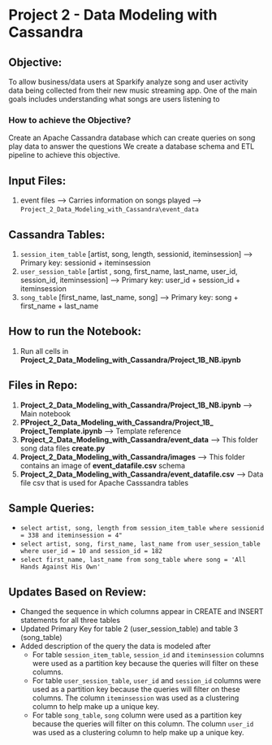# Project 2 - Data Modeling with Cassandra

## Objective: 
To allow business/data users at Sparkify analyze song and user activity data being collected from their new music streaming app. One of the main goals includes understanding what songs are users listening to

### How to achieve the Objective? 
Create an Apache Cassandra database which can create queries on song play data to answer the questions We create a database schema and ETL pipeline to achieve this objective.


## Input Files:
1. event files --> Carries information on songs played --> `Project_2_Data_Modeling_with_Cassandra\event_data`

## Cassandra Tables:
1. `session_item_table` [artist, song, length, sessionid, iteminsession] --> Primary key: sessionid + iteminsession
2. `user_session_table` [artist , song, first_name, last_name, user_id, session_id, iteminsession] --> Primary key: user_id + session_id + iteminsession
3. `song_table` [first_name, last_name, song] --> Primary key: song + first_name + last_name


## How to run the Notebook:
1. Run all cells in **Project_2_Data_Modeling_with_Cassandra/Project_1B_NB.ipynb** 

## Files in Repo:
1. **Project_2_Data_Modeling_with_Cassandra/Project_1B_NB.ipynb** --> Main notebook
2. **PProject_2_Data_Modeling_with_Cassandra/Project_1B_ Project_Template.ipynb** --> Template reference
3. **Project_2_Data_Modeling_with_Cassandra/event_data** --> This folder song data files **create.py**
4. **Project_2_Data_Modeling_with_Cassandra/images** --> This folder contains an image of  **event_datafile.csv** schema
5. **Project_2_Data_Modeling_with_Cassandra/event_datafile.csv** --> Data file csv that is used for Apache Casssandra tables

## Sample Queries:
- `select artist, song, length from session_item_table where sessionid = 338 and iteminsession = 4"` 
- `select artist, song, first_name, last_name from user_session_table where user_id = 10 and session_id = 182`
- `select first_name, last_name from song_table where song = 'All Hands Against His Own'`

## Updates Based on Review:
- Changed the sequence in which columns appear in  CREATE and INSERT statements for all three tables
- Updated Primary Key for table 2 (user_session_table) and table 3 (song_table)
- Added description of the query the data is modeled after
    - For table `session_item_table`, `session_id` and `iteminsession` columns were used as a partition key because the queries will filter on these columns.
    - For table `user_session_table`, `user_id` and `session_id` columns were used as a partition key because the queries will filter on these columns. The column `iteminsession` was used as a clustering column to help make up a unique key.
    - For table `song_table`, `song` column were used as a partition key because the queries will filter on this column. The column `user_id` was used as a clustering column to help make up a unique key.
 

